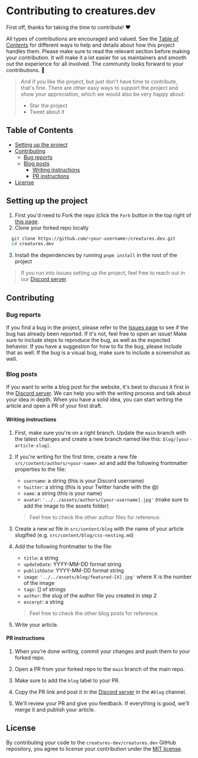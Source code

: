 # Contributing to creatures.dev

First off, thanks for taking the time to contribute! ❤️

All types of contributions are encouraged and valued. See the
[Table of Contents](#table-of-contents) for different ways to help and details
about how this project handles them. Please make sure to read the relevant
section before making your contribution. It will make it a lot easier for us
maintainers and smooth out the experience for all involved. The community looks
forward to your contributions. 🎉

> And if you like the project, but just don't have time to contribute, that's
> fine. There are other easy ways to support the project and show your
> appreciation, which we would also be very happy about:
>
> - Star the project
> - Tweet about it

## Table of Contents

- [Setting up the project](#setting-up-the-project)
- [Contributing](#contributing)
  - [Bug reports](#bug-reports)
  - [Blog posts](#blog-posts)
    - [Writing instructions](#writing-instructions)
    - [PR instructions](#pr-instructions)
- [License](#license)

## Setting up the project

1. First you'd need to Fork the repo (click the `Fork` button in the top right
   of [this page](https://github.com/creatures-dev/creatures.dev).
2. Clone your forked repo locally

```bash
  git clone https://github.com/<your-username>/creatures.dev.git
  cd creatures.dev
```

3. Install the dependencies by running `pnpm install` in the root of the project

> If you run into issues setting up the project, feel free to reach out in our
> [Discord server](https://discord.creatures.dev/).

## Contributing

### Bug reports

If you find a bug in the project, please refer to the
[Issues page](https://github.com/creatures-dev/creatures.dev/issues/) to see if
the bug has already been reported. If it's not, feel free to open an issue! Make
sure to include steps to reproduce the bug, as well as the expected behavior. If
you have a suggestion for how to fix the bug, please include that as well. If
the bug is a visual bug, make sure to include a screenshot as well.

### Blog posts

If you want to write a blog post for the website, it's best to discuss it first
in the [Discord server](https://discord.creatures.dev/). We can help you with
the writing process and talk about your idea in depth. When you have a solid
idea, you can start writing the article and open a PR of your first draft.

#### Writing instructions

1. First, make sure you're on a right branch. Update the `main` branch with the
   latest changes and create a new branch named like this:
   `blog/[your-article-slug]`.

2. If you're writing for the first time, create a new file
   `src/content/authors/<your-name>.md` and add the following frontmatter
   properties to the file:

   - `username`: a string (this is your Discord username)
   - `twitter`: a string (this is your Twitter handle with the @)
   - `name`: a string (this is your name)
   - `avatar`: `'../../assets/authors/[your-username].jpg'` (make sure to add
     the image to the assets folder)

   > Feel free to check the other author files for reference.

3. Create a new `md` file in `src/content/blog` with the name of your article
   slugified (e.g. `src/content/blog/css-nesting.md`)

4. Add the following frontmatter to the file:

   - `title`: a string
   - `updateDate`: YYYY-MM-DD format string
   - `publishDate`: YYYY-MM-DD format string
   - `image`: `'../../assets/blog/featured-[X].jpg'` where X is the number of
     the image
   - `tags`: [] of strings
   - `author`: the slug of the author file you created in step 2
   - `excerpt`: a string

   > Feel free to check the other blog posts for reference.

5. Write your article.

#### PR instructions

1. When you're done writing, commit your changes and push them to your forked
   repo.

2. Open a PR from your forked repo to the `main` branch of the main repo.

3. Make sure to add the `blog` label to your PR.

4. Copy the PR link and post it in the
   [Discord server](https://discord.creatures.dev/) in the `#blog` channel.

5. We'll review your PR and give you feedback. If everything is good, we'll
   merge it and publish your article.

## License

By contributing your code to the `creatures-dev/creatures.dev` GitHub
repository, you agree to license your contribution under the
[MIT license](./LICENSE.md).
